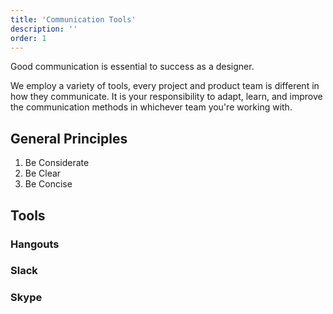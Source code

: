 ```yaml
---
title: 'Communication Tools'
description: ''
order: 1
---
```


Good communication is essential to success as a designer.

We employ a variety of tools, every project and product team is different in how they communicate. It is your responsibility to adapt, learn, and improve the communication methods in whichever team you're working with.

## General Principles

1. Be Considerate
1. Be Clear
1. Be Concise

## Tools

### Hangouts

### Slack

### Skype
